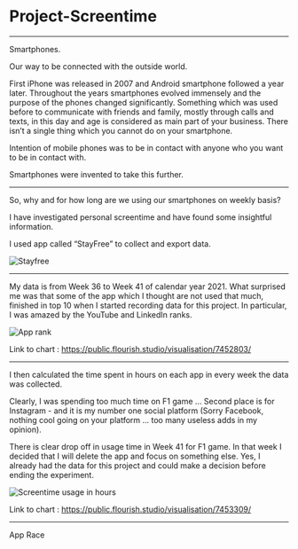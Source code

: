 # Project-Screentime


----------------------------------------

Smartphones. 
	
Our way to be connected with the outside world. 

First iPhone was released in 2007 and Android smartphone followed a year later. 
Throughout the years smartphones evolved immensely and the purpose of the phones changed significantly. 
Something which was used before to communicate with friends and family, mostly through calls and texts, in this day and age is considered as main part of your business. 
There isn’t a single thing which you cannot do on your smartphone. 

Intention of mobile phones was to be in contact with anyone who you want to be in contact with.

Smartphones were invented to take this further. 

----------------------------------------

So, why and for how long are we using our smartphones on weekly basis?

I have investigated personal screentime and have found some insightful information. 

I used app called “StayFree” to collect and export data. 

![Stayfree](https://user-images.githubusercontent.com/85994140/136364690-8d385477-31cd-4bf8-ba16-af4f35ac77c6.JPG)

----------------------------------------

My data is from Week 36 to Week 41 of calendar year 2021. 
What surprised me was that some of the app which I thought are not used that much, finished in top 10 when I started recording data for this project. 
In particular, I was amazed by the YouTube and LinkedIn ranks. 

![App rank](https://user-images.githubusercontent.com/85994140/137619740-e92ba57b-54a9-42f4-917d-52ca19ca8c64.png)


	
Link to chart :
https://public.flourish.studio/visualisation/7452803/

----------------------------------------

I then calculated the time spent in hours on each app in every week the data was collected. 

Clearly, I was spending too much time on F1 game ... 
Second place is for Instagram - and it is my number one social platform (Sorry Facebook, nothing cool going on your platform ... too many useless adds in my opinion).

There is clear drop off in usage time in Week 41 for F1 game. In that week I decided that I will delete the app and focus on something else. 
Yes, I already had the data for this project and could make a decision before ending the experiment. 

![Screentime usage in hours](https://user-images.githubusercontent.com/85994140/137619689-54414b9a-fcd0-42cf-a904-b647268fc4ab.png)



Link to chart :
https://public.flourish.studio/visualisation/7453309/

----------------------------------------

App Race

